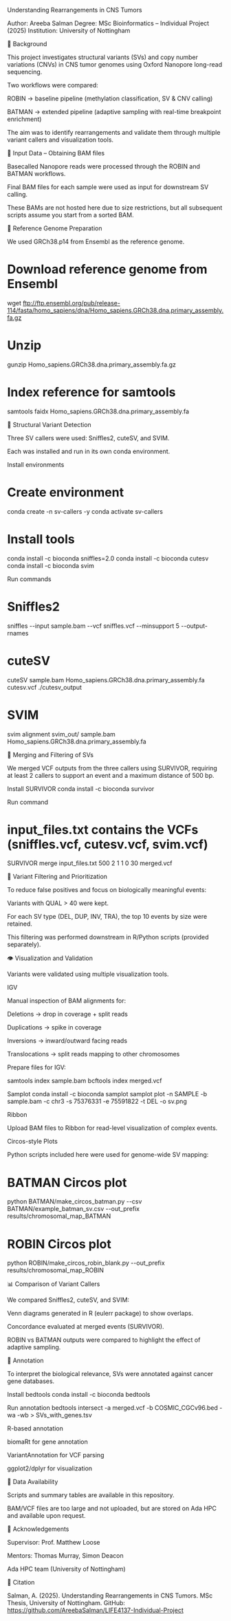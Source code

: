 Understanding Rearrangements in CNS Tumors

Author: Areeba Salman
Degree: MSc Bioinformatics – Individual Project (2025)
Institution: University of Nottingham

📌 Background

This project investigates structural variants (SVs) and copy number variations (CNVs) in CNS tumor genomes using Oxford Nanopore long-read sequencing.

Two workflows were compared:

ROBIN → baseline pipeline (methylation classification, SV & CNV calling)

BATMAN → extended pipeline (adaptive sampling with real-time breakpoint enrichment)

The aim was to identify rearrangements and validate them through multiple variant callers and visualization tools.

📂 Input Data – Obtaining BAM files

Basecalled Nanopore reads were processed through the ROBIN and BATMAN workflows.

Final BAM files for each sample were used as input for downstream SV calling.

These BAMs are not hosted here due to size restrictions, but all subsequent scripts assume you start from a sorted BAM.

🧬 Reference Genome Preparation

We used GRCh38.p14 from Ensembl as the reference genome.

# Download reference genome from Ensembl
wget ftp://ftp.ensembl.org/pub/release-114/fasta/homo_sapiens/dna/Homo_sapiens.GRCh38.dna.primary_assembly.fa.gz

# Unzip
gunzip Homo_sapiens.GRCh38.dna.primary_assembly.fa.gz

# Index reference for samtools
samtools faidx Homo_sapiens.GRCh38.dna.primary_assembly.fa

🔎 Structural Variant Detection

Three SV callers were used: Sniffles2, cuteSV, and SVIM.

Each was installed and run in its own conda environment.

Install environments
# Create environment
conda create -n sv-callers -y
conda activate sv-callers

# Install tools
conda install -c bioconda sniffles=2.0
conda install -c bioconda cutesv
conda install -c bioconda svim

Run commands
# Sniffles2
sniffles --input sample.bam --vcf sniffles.vcf --minsupport 5 --output-rnames

# cuteSV
cuteSV sample.bam Homo_sapiens.GRCh38.dna.primary_assembly.fa cutesv.vcf ./cutesv_output

# SVIM
svim alignment svim_out/ sample.bam Homo_sapiens.GRCh38.dna.primary_assembly.fa

🔗 Merging and Filtering of SVs

We merged VCF outputs from the three callers using SURVIVOR, requiring at least 2 callers to support an event and a maximum distance of 500 bp.

Install SURVIVOR
conda install -c bioconda survivor

Run command
# input_files.txt contains the VCFs (sniffles.vcf, cutesv.vcf, svim.vcf)
SURVIVOR merge input_files.txt 500 2 1 1 0 30 merged.vcf

🎯 Variant Filtering and Prioritization

To reduce false positives and focus on biologically meaningful events:

Variants with QUAL > 40 were kept.

For each SV type (DEL, DUP, INV, TRA), the top 10 events by size were retained.

This filtering was performed downstream in R/Python scripts (provided separately).

👁 Visualization and Validation

Variants were validated using multiple visualization tools.

IGV

Manual inspection of BAM alignments for:

Deletions → drop in coverage + split reads

Duplications → spike in coverage

Inversions → inward/outward facing reads

Translocations → split reads mapping to other chromosomes

Prepare files for IGV:

samtools index sample.bam
bcftools index merged.vcf

Samplot
conda install -c bioconda samplot
samplot plot -n SAMPLE -b sample.bam -c chr3 -s 75376331 -e 75591822 -t DEL -o sv.png

Ribbon

Upload BAM files to Ribbon
 for read-level visualization of complex events.

Circos-style Plots

Python scripts included here were used for genome-wide SV mapping:

# BATMAN Circos plot
python BATMAN/make_circos_batman.py --csv BATMAN/example_batman_sv.csv --out_prefix results/chromosomal_map_BATMAN

# ROBIN Circos plot
python ROBIN/make_circos_robin_blank.py --out_prefix results/chromosomal_map_ROBIN

📊 Comparison of Variant Callers

We compared Sniffles2, cuteSV, and SVIM:

Venn diagrams generated in R (eulerr package) to show overlaps.

Concordance evaluated at merged events (SURVIVOR).

ROBIN vs BATMAN outputs were compared to highlight the effect of adaptive sampling.

🧬 Annotation

To interpret the biological relevance, SVs were annotated against cancer gene databases.

Install bedtools
conda install -c bioconda bedtools

Run annotation
bedtools intersect -a merged.vcf -b COSMIC_CGCv96.bed -wa -wb > SVs_with_genes.tsv

R-based annotation

biomaRt for gene annotation

VariantAnnotation for VCF parsing

ggplot2/dplyr for visualization

📜 Data Availability

Scripts and summary tables are available in this repository.

BAM/VCF files are too large and not uploaded, but are stored on Ada HPC and available upon request.

🙏 Acknowledgements

Supervisor: Prof. Matthew Loose

Mentors: Thomas Murray, Simon Deacon

Ada HPC team (University of Nottingham)

📌 Citation

Salman, A. (2025). Understanding Rearrangements in CNS Tumors. MSc Thesis, University of Nottingham.
GitHub: https://github.com/AreebaSalman/LIFE4137-Individual-Project
